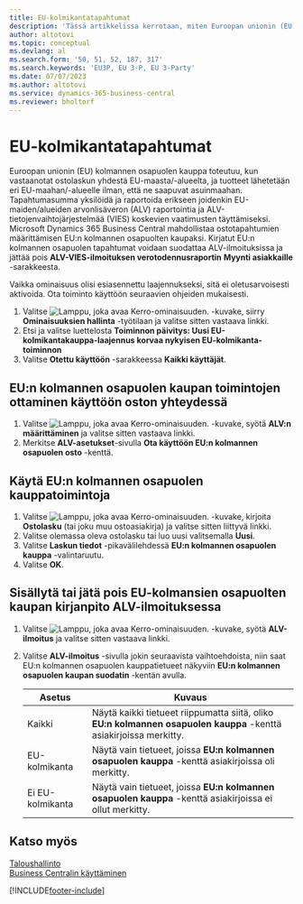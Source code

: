 ```yaml
---
title: EU-kolmikantatapahtumat
description: 'Tässä artikkelissa kerrotaan, miten Euroopan unionin (EU) kolmansien osapuolten ostotapahtumia määritetään ja käytetään.'
author: altotovi
ms.topic: conceptual
ms.devlang: al
ms.search.form: '50, 51, 52, 187, 317'
ms.search.keywords: 'EU3P, EU 3-P, EU 3-Party'
ms.date: 07/07/2023
ms.author: altotovi
ms.service: dynamics-365-business-central
ms.reviewer: bholtorf
---
```


# <a name="eu-third-party-purchase-transactions"></a>EU-kolmikantatapahtumat

Euroopan unionin (EU) kolmannen osapuolen kauppa toteutuu, kun vastaanotat ostolaskun yhdestä EU-maasta/-alueelta, ja tuotteet lähetetään eri EU-maahan/-alueelle ilman, että ne saapuvat asuinmaahan. Tapahtumasumma yksilöidä ja raportoida erikseen joidenkin EU-maiden/alueiden arvonlisäveron (ALV) raportointia ja ALV-tietojenvaihtojärjestelmää (VIES) koskevien vaatimusten täyttämiseksi. Microsoft Dynamics 365 Business Central mahdollistaa ostotapahtumien määrittämisen EU:n kolmannen osapuolten kaupaksi. Kirjatut EU:n kolmannen osapuolen tapahtumat voidaan suodattaa ALV-ilmoituksissa ja jättää pois **ALV-VIES-ilmoituksen verotodennusraportin** **Myynti asiakkaille** -sarakkeesta.

Vaikka ominaisuus olisi esiasennettu laajennukseksi, sitä ei oletusarvoisesti aktivoida. Ota toiminto käyttöön seuraavien ohjeiden mukaisesti.

1. Valitse ![Lamppu, joka avaa Kerro-ominaisuuden.](media/ui-search/search_small.png "Kerro, mitä haluat tehdä") -kuvake, siirry **Ominaisuuksien hallinta** -työtilaan ja valitse sitten vastaava linkki.
2. Etsi ja valitse luettelosta **Toiminnon päivitys: Uusi EU-kolmikantakauppa-laajennus korvaa nykyisen EU-kolmikanta-toiminnon**
3. Valitse **Otettu käyttöön** -sarakkeessa **Kaikki käyttäjät**.

## <a name="enable-eu-third-party-trade-functionality-for-a-purchase"></a>EU:n kolmannen osapuolen kaupan toimintojen ottaminen käyttöön oston yhteydessä

1. Valitse ![Lamppu, joka avaa Kerro-ominaisuuden.](media/ui-search/search_small.png "Kerro, mitä haluat tehdä") -kuvake, syötä **ALV:n määrittäminen** ja valitse sitten vastaava linkki.
2. Merkitse **ALV-asetukset**-sivulla **Ota käyttöön EU:n kolmannen osapuolen osto** -kenttä.

## <a name="use-eu-third-party-trade-functionality"></a>Käytä EU:n kolmannen osapuolen kauppatoimintoja

1. Valitse ![Lamppu, joka avaa Kerro-ominaisuuden.](media/ui-search/search_small.png "Kerro, mitä haluat tehdä") -kuvake, kirjoita **Ostolasku** (tai joku muu ostoasiakirja) ja valitse sitten liittyvä linkki.
2. Valitse olemassa oleva ostolasku tai luo uusi valitsemalla **Uusi**.
3. Valitse **Laskun tiedot** -pikavälilehdessä **EU:n kolmannen osapuolen kauppa** -valintaruutu.
4. Valitse **OK**.

## <a name="include-or-exclude-eu-third-party-trade-records-on-the-vat-statement"></a>Sisällytä tai jätä pois EU-kolmansien osapuolten kaupan kirjanpito ALV-ilmoituksessa

1. Valitse ![Lamppu, joka avaa Kerro-ominaisuuden.](media/ui-search/search_small.png "Kerro, mitä haluat tehdä") -kuvake, syötä **ALV-ilmoitus** ja valitse sitten vastaava linkki.
2. Valitse **ALV-ilmoitus** -sivulla jokin seuraavista vaihtoehdoista, niin saat EU:n kolmannen osapuolen kauppatietueet näkyviin **EU:n kolmannen osapuolen kaupan suodatin** -kentän avulla.

    | Asetus | Kuvaus |
    |--------|-------------|
    | Kaikki | Näytä kaikki tietueet riippumatta siitä, oliko **EU:n kolmannen osapuolen kauppa** -kenttä asiakirjoissa merkitty. |
    | EU-kolmikanta | Näytä vain tietueet, joissa **EU:n kolmannen osapuolen kauppa** -kenttä asiakirjoissa oli merkitty. |
    | Ei EU-kolmikanta | Näytä vain tietueet, joissa **EU:n kolmannen osapuolen kauppa** -kenttä asiakirjoissa ei ollut merkitty. |


## <a name="see-also"></a>Katso myös
[Taloushallinto](finance.md)  
[Business Centralin käyttäminen](ui-work-product.md)

[!INCLUDE[footer-include](includes/footer-banner.md)]
